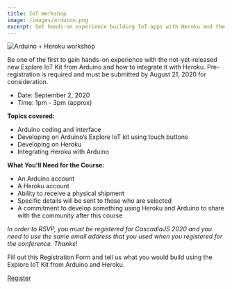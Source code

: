 ```yaml
---
title: IoT Workshop
image: /images/arduino.png
excerpt: Get hands-on experience building IoT apps with Heroku and the pre-release Explore IoT Kit from Arduino!
---
```

![Arduino + Heroku workshop](/images/heroku-iot-workshop.png)

Be one of the first to gain hands-on experience with the not-yet-released new Explore IoT Kit from Arduino and how to integrate it with Heroku. Pre-registration is required and must be submitted by <span class="highlight warning">August 21, 2020</span> for consideration.

- Date: September 2, 2020
- Time: 1pm - 3pm (approx)

**Topics covered:**

- Arduino coding and interface
- Developing on Arduino’s Explore IoT kit using touch buttons
- Developing on Heroku
- Integrating Heroku with Arduino

**What You'll Need for the Course:**

- An Arduino account
- A Heroku account
- Ability to receive a physical shipment
- Specific details will be sent to those who are selected
- A commitment to develop something using Heroku and Arduino to share with the community after this course

*In order to RSVP, you must be registered for CascadiaJS 2020 and you need to use the same email address that you used when you registered for the conference. Thanks!*

Fill out this Registration Form and tell us what you would build using the Explore IoT Kit from Arduino and Heroku.

<div class="cta"><a href="https://forms.gle/4arQw1sAGSj2Bhcy5">Register</a></div>
